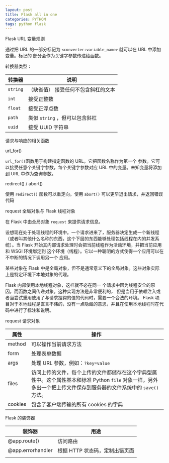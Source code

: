 ```yaml
---
layout: post
title: Flask all in one
categories: PYTHON
tags: python flask
---
```


Flask URL 变量规则

通过把 URL 的一部分标记为 `<converter:variable_name>` 就可以在 URL 中添加变量。标记的 部分会作为关键字参数传递给函数。

转换器类型：

| 转换器   | 说明                                |
| -------- | ----------------------------------- |
| `string` | （缺省值） 接受任何不包含斜杠的文本 |
| `int`    | 接受正整数                          |
| `float`  | 接受正浮点数                        |
| `path`   | 类似 `string` ，但可以包含斜杠      |
| `uuid`   | 接受 UUID 字符串                    |

请求与响应的相关函数

url_for()

`url_for()`函数用于构建指定函数的 URL。它把函数名称作为第一个 参数。它可以接受任意个关键字参数，每个关键字参数对应 URL 中的变量。未知变量将添加到 URL 中作为查询参数。

redirect() / abort()

使用 `redirect()` 函数可以重定向。使用 `abort()` 可以更早退出请求，并返回错误代码

request 全局对象与 Flask 线程对象

在 Flask 中由全局对象 `request` 来提供请求信息。

设想现在处于处理线程的环境中。一个请求进来了，服务器决定生成一个新线程（或者叫其他什么名称的东西，这个下层的东西能够处理包括线程在内的并发系统）。当 Flask 开始其内部请求处理时会把当前线程作为活动环境，并把当前应用和 WSGI 环境绑定到 这个环境（线程）。它以一种聪明的方式使得一个应用可以在不中断的情况下调用另一个 应用。

某些对象在 Flask 中是全局对象，但不是通常意义下的全局对象。这些对象实际上是特定环境下本地对象的代理。

Flask 内部使用本地线程对象，这样就不必在同一 个请求中因为线程安全的原因，而函数之间传递对象。这种实现方法是非常便利的， 但是当用于依赖注入或者当尝试重用使用了与请求挂钩的值的代码时，需要一个合法的环境。 Flask 项目对于本地线程是直言不讳的，没有一点隐藏的意思，并且在使用本地线程时在代码中进行了标注和说明。

request 请求对象

| 属性    | 操作                                                         |
| ------- | ------------------------------------------------------------ |
| method  | 可以操作当前请求方法                                         |
| form    | 处理表单数据                                                 |
| args    | 处理 URL 参数，例如：`?key=value`                            |
| files   | 访问上传的文件，每个上传的文件都储存在这个字典型属性中。这个属性基本和标准 Python `file` 对象一样，另外多出一个把上传文件保存到服务器的文件系统中的 `save()` 方法。 |
| cookies | 包含了客户端传输的所有 cookies 的字典                        |

Flask 的装饰器

| 装饰器            | 用途                           |
| ----------------- | ------------------------------ |
| @app.route()      | 访问路由                       |
| @app.errorhandler | 根据 HTTP 状态码，定制出错页面 |
|                   |                                |



